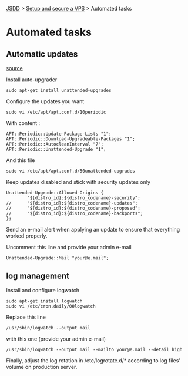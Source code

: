 [JSDD](../README.md) &gt; [Setup and secure a VPS](server-security.md) &gt; Automated tasks

# Automated tasks

## Automatic updates

[source](http://plusbryan.com/my-first-5-minutes-on-a-server-or-essential-security-for-linux-servers)

Install auto-upgrader

```
sudo apt-get install unattended-upgrades
```

Configure the updates you want

```
sudo vi /etc/apt/apt.conf.d/10periodic
```

With content :

```content
APT::Periodic::Update-Package-Lists "1";
APT::Periodic::Download-Upgradeable-Packages "1";
APT::Periodic::AutocleanInterval "7";
APT::Periodic::Unattended-Upgrade "1";
```

And this file

```
sudo vi /etc/apt/apt.conf.d/50unattended-upgrades
```

Keep updates disabled and stick with security updates only

```content
Unattended-Upgrade::Allowed-Origins {
        "${distro_id}:${distro_codename}-security";
//      "${distro_id}:${distro_codename}-updates";
//      "${distro_id}:${distro_codename}-proposed";
//      "${distro_id}:${distro_codename}-backports";
};
```

Send an e-mail alert when applying an update to ensure that everything worked properly.

Uncomment this line and provide your admin e-mail

```content
Unattended-Upgrade::Mail "your@e.mail";
```


## log management

Install and configure logwatch

```
sudo apt-get install logwatch
sudo vi /etc/cron.daily/00logwatch
```

Replace this line

```content
/usr/sbin/logwatch --output mail
```

with this one (provide your admin e-mail)

```content
/usr/sbin/logwatch --output mail --mailto your@e.mail --detail high
```

Finally, adjust the log rotation in /etc/logrotate.d/* according to log files' volume on production server.
